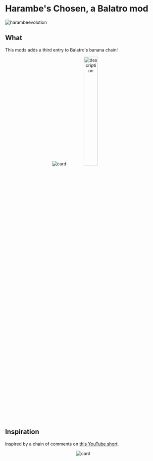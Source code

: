 # Harambe's Chosen, a Balatro mod
![harambeevolution](https://github.com/JulianDeclercq/harambes-chosen/blob/main/assets/github/banner.webp)

## What
This mods adds a third entry to Balatro's banana chain!
<div align="center">
    <img src="https://github.com/JulianDeclercq/harambes-chosen/blob/main/assets/originals/1_harambeschosen.png" alt="card">
    <img width="30%" src="https://github.com/JulianDeclercq/harambes-chosen/blob/main/assets/github/description.webp" alt="description">
</div>

## Inspiration
Inspired by a chain of comments on [this YouTube short](https://www.youtube.com/shorts/zJQsjkq-cQY).

<div align="center">
    <img src="https://github.com/JulianDeclercq/harambes-chosen/blob/main/assets/github/inspiration.webp" alt="card">
</div>
